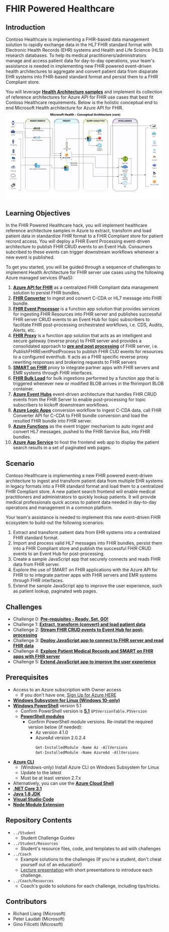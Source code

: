 # FHIR Powered Healthcare
## Introduction
Contoso Healthcare is implementing a FHIR-based data management solution to rapidly exchange data in the HL7 FHIR standard format with Electronic Health Records (EHR) systems and Health and Life Science (HLS) research databases.  To help its medical practitioners/administrators manage and access patient data for day-to-day operations, your team's assistance is needed in implementing new FHIR powered event-driven health architectures to aggregate and convert patient data from disparate EHR systems into FHIR-based standard format and persist them to a FHIR Compliant store.

You will leverage **[Health Architecture samples](https://github.com/rsliang/health-architectures)** and implement its collection of reference architectures for Azure API for FHIR use cases that best fit Contoso Healthcare requirements. Below is the holistic conceptual end to end Microsoft Health architecture for Azure API for FHIR.
![Health Architecture](./images/HealthArchitecture.png)

 
## Learning Objectives
In the FHIR Powered Healthcare hack, you will implement healthcare reference architecture samples in Azure to extract, transform and load patient data in standardize FHIR format to a FHIR Compliant store for patient recrord access.  You will deploy a FHIR Event Processing event-driven architecture to publish FHIR CRUD events to an Event Hub.  Consumers subcribed to these events can trigger downstream workflows whenever a new event is published.

To get you started, you will be guided through a sequence of challenges to implement Health Architecture for FHIR server use cases using the following Azure managed services (PaaS):
1. **[Azure API for FHIR](https://docs.microsoft.com/en-us/azure/healthcare-apis/overview)** as a centralized FHIR Compliant data management solution to persist FHIR bundles.
2. **[FHIR Converter](https://github.com/microsoft/FHIR-Converter)** to ingest and convert C-CDA or HL7 message into FHIR bundle.
3. **[FHIR Event Processor](https://github.com/microsoft/health-architectures/tree/master/FHIR/FHIREventProcessor)** is a function app solution that provides services for ingesting FHIR Resources into FHIR server and publishes successful FHIR server CRUD events to an Event Hub for topic subscribers to facilitate FHIR post-processing orchestrated workflows, i.e. CDS, Audits, Alerts, etc.
4. **[FHIR Proxy](https://github.com/rsliang/health-architectures/tree/master/FHIR/FHIRProxy)** is a function app solution that acts as an intelligent and secure gateway (reverse proxy) to FHIR server and provides a consolidated approach to **[pre and post processing](https://github.com/rsliang/health-architectures/tree/master/FHIR/FHIRProxy#pre-and-post-processing-support)** of FHIR server, i.e. PublishFHIREventPostProcess to publish FHIR CUD events for resources to a configured eventhub.  It acts as a FHIR specific reverse proxy rewriting responses and brokering requests to FHIR servers
5. **[SMART on FHIR](https://docs.microsoft.com/en-us/azure/healthcare-apis/use-smart-on-fhir-proxy)** proxy to integrate partner apps with FHIR servers and EMR systems through FHIR interfaces.
6. **[FHIR Bulk Load](https://github.com/microsoft/fhir-server-samples)** for bulk ingestions performed by a function app that is triggered whenever new or modified BLOB arrives in the fhirimport BLOB container.
7. **[Azure Event Hubs](https://docs.microsoft.com/en-us/azure/event-hubs/event-hubs-about)** event-driven architecture that handles FHIR CRUD events from the FHIR Server to enable post-processing for topic subscribers to kickoff downstream workflows.
8. **[Azure Logic Apps](https://docs.microsoft.com/en-us/azure/logic-apps/logic-apps-overview)** conversion workflow to ingest C-CDA data, call FHIR Converter API for C-CDA to FHIR bundle conversion and load the resulted FHIR bundle into FHIR server.
9. **[Azure Functions](https://docs.microsoft.com/en-us/azure/azure-functions/functions-overview)** as the event trigger mechanism to auto ingest and convert HL7 messages, pushed to the FHIR Service Bus, into FHIR bundles.
10. **[Azure App Service](https://docs.microsoft.com/en-us/azure/app-service/overview)** to host the frontend web app to display the patient search results in a set of paginated web pages.

## Scenario
Contoso Healthcare is implementing a new FHIR powered event-driven architecture to ingest and transform patient data from multiple EHR systems in legacy formats into a FHIR standard format and load them to a centralized FHIR Compliant store.  A new patient search frontend will enable medical practitioners and administrators to quickly lookup patients.  It will provide medical professionals quick access to patient data needed in day-to-day operations and management in a common platform.  

Your team's assistance is needed to implement this new event-driven FHIR ecosystem to build-out the following scenarios:
1. Extract and transform patient data from EHR systems into a centralized FHIR standard format.
2. Import and process valid HL7 messages into FHIR bundles, persist them into a FHIR Compliant store and publish the successful FHIR CRUD events to an Event Hub for post-processing.
3. Create a sample JavaScript app that securely connects and reads FHIR data from FHIR server.
4. Explore the use of SMART on FHIR applications with the Azure API for FHIR to to integrate partner apps with FHIR servers and EMR systems through FHIR interfaces.
5. Extend the sample JavaScript app to improve the user experience, such as patient lookup, paginated web pages.

## Challenges
- Challenge 0: **[Pre-requisites - Ready, Set, GO!](Student/Challenge00.md)**
- Challenge 1: **[Extract, transform (convert) and load patient data](Student/Challenge01.md)**
- Challenge 2: **[Stream FHIR CRUD events to Event Hub for post-processing](Student/Challenge02.md)**
- Challenge 3: **[Deploy JavaScript app to connect to FHIR server and read FHIR data](Student/Challenge03.md)**
- Challenge 4: **[Explore Patient Medical Records and SMART on FHIR apps with FHIR server](Student/Challenge04.md)**
- Challenge 5: **[Extend JavaScript app to improve the user experience](Student/Challenge05.md)**

## Prerequisites
- Access to an Azure subscription with Owner access
   - If you don't have one, [Sign Up for Azure HERE](https://azure.microsoft.com/en-us/free/)
- [**Windows Subsystem for Linux (Windows 10-only)**](https://docs.microsoft.com/en-us/windows/wsl/install-win10)
- [**Windows PowerShell**](https://docs.microsoft.com/en-us/powershell/scripting/install/installing-powershell?view=powershell-7) version 5.1
  - Confirm PowerShell version is [**5.1**](https://www.microsoft.com/en-us/download/details.aspx?id=54616) `$PSVersionTable.PSVersion`
  - [**PowerShell modules**](https://docs.microsoft.com/en-us/powershell/module/microsoft.powershell.core/about/about_modules?view=powershell-7)
    - Confirm PowerShell module versions.  Re-install the required version below (if needed):
      - Az version 4.1.0 
      - AzureAd version 2.0.2.4
        ```
        Get-InstalledModule -Name Az -AllVersions
        Get-InstalledModule -Name AzureAd -AllVersions
        ```
- [**Azure CLI**](https://docs.microsoft.com/en-us/cli/azure/install-azure-cli)
   - (Windows-only) Install Azure CLI on Windows Subsystem for Linux
   - Update to the latest
   - Must be at least version 2.7.x
- Alternatively, you can use the [**Azure Cloud Shell**](https://shell.azure.com/)
- [**.NET Core 3.1**](https://dotnet.microsoft.com/download/dotnet-core/3.1)
- [**Java 1.8 JDK**](https://www.oracle.com/java/technologies/javase/javase-jdk8-downloads.html)
- [**Visual Studio Code**](https://code.visualstudio.com/)
- [**Node Module Extension**](https://code.visualstudio.com/docs/nodejs/extensions)

## Repository Contents
- `../Student`
  - Student Challenge Guides
- `../Student/Resources`
  - Student's resource files, code, and templates to aid with challenges
- `../Coach`
   - Example solutions to the challenges (If you're a student, don't cheat yourself out of an education!)
   - [Lecture presentation](Coach/Lectures.pptx) with short presentations to introduce each challenge.
- `../Coach/Resources`
  - Coach's guide to solutions for each challenge, including tips/tricks.

## Contributors
- Richard Liang (Microsoft)
- Peter Laudati (Microsoft)
- Gino Filicetti (Microsoft)


